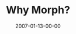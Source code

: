 ---
layout: message
category: message
series: "Morph"
title: "Why Morph?"
date: 2007-01-13-00-00
message_id: 36
audio: "http://s3.amazonaws.com/crossroads-media/message/audio/Morph_2_Why_Morph_01-14-07_Mingo.mp3"
audio-duration: "31:16"
explicit: false
---